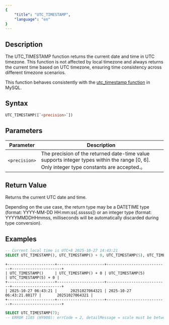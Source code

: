 ```yaml
---
{
    "title": "UTC_TIMESTAMP",
    "language": "en"
}
---
```


## Description
The UTC_TIMESTAMP function returns the current date and time in UTC timezone. This function is not affected by local timezone and always returns the current time based on UTC timezone, ensuring time consistency across different timezone scenarios.

This function behaves consistently with the [utc_timestamp function](https://dev.mysql.com/doc/refman/8.4/en/date-and-time-functions.html#function_utc-timestamp) in MySQL.

## Syntax

```sql
UTC_TIMESTAMP([`<precision>`])
```

## Parameters

| Parameter | Description |
|-----------|-------------|
| `<precision>` | The precision of the returned date-time value supports integer types within the range [0, 6]. Only integer type constants are accepted.。 |

## Return Value
Returns the current UTC date and time.

Depending on the use case, the return type may be a DATETIME type (format: YYYY-MM-DD HH:mm:ss[.ssssss]) or an integer type (format: YYYYMMDDHHmmss, milliseconds will be automatically discarded during type conversion).

## Examples

```sql
-- Current local time is UTC+8 2025-10-27 14:43:21
SELECT UTC_TIMESTAMP(), UTC_TIMESTAMP() + 0, UTC_TIMESTAMP(5), UTC_TIMESTAMP(5) + 0;
```
```text
+---------------------+---------------------+---------------------------+----------------------+
| UTC_TIMESTAMP()     | UTC_TIMESTAMP() + 0 | UTC_TIMESTAMP(5)          | UTC_TIMESTAMP(5) + 0 |
+---------------------+---------------------+---------------------------+----------------------+
| 2025-10-27 06:43:21 |      20251027064321 | 2025-10-27 06:43:21.88177 |       20251027064321 |
+---------------------+---------------------+---------------------------+----------------------+
```

```sql
SELECT UTC_TIMESTAMP(7);
-- ERROR 1105 (HY000): errCode = 2, detailMessage = scale must be between 0 and 6
```
